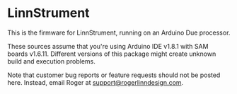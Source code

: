 LinnStrument
============

This is the firmware for LinnStrument, running on an Arduino Due processor.

These sources assume that you're using Arduino IDE v1.8.1 with SAM boards v1.6.11.
Different versions of this package might create unknown build and execution problems.

Note that customer bug reports or feature requests should not be posted here.
Instead, email Roger at support@rogerlinndesign.com. 
